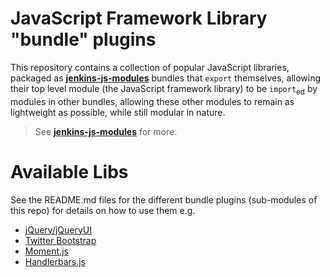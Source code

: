 # JavaScript Framework Library "bundle" plugins

This repository contains a collection of popular JavaScript libraries, packaged as __[jenkins-js-modules]__ bundles that
`export` themselves, allowing their top level module (the JavaScript framework library) to be
`import`<sub>ed</sub> by modules in other bundles, allowing these other modules to remain as lightweight as possible,
while still modular in nature.

> See __[jenkins-js-modules]__ for more. 

# Available Libs
See the README.md files for the different bundle plugins (sub-modules of this repo) for details on how to use them
e.g. 

* [jQuery/jQueryUI](https://github.com/jenkinsci/js-libs/tree/master/jquery-detached)
* [Twitter Bootstrap](https://github.com/jenkinsci/js-libs/tree/master/bootstrap)
* [Moment.js](https://github.com/jenkinsci/js-libs/tree/master/momentjs)  
* [Handlerbars.js](https://github.com/jenkinsci/js-libs/tree/master/handlerbars)  

[jenkins-js-modules]: https://github.com/tfennelly/jenkins-js-modules